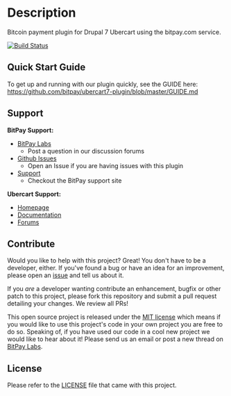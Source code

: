 # Description

Bitcoin payment plugin for Drupal 7 Ubercart using the bitpay.com service.

[![Build Status](https://travis-ci.org/bitpay/ubercart7-plugin.svg?branch=master)](https://travis-ci.org/bitpay/ubercart7-plugin)

## Quick Start Guide

To get up and running with our plugin quickly, see the GUIDE here: https://github.com/bitpay/ubercart7-plugin/blob/master/GUIDE.md


## Support

**BitPay Support:**

* [BitPay Labs](https://labs.bitpay.com/c/plugins/ubercart)
  * Post a question in our discussion forums
* [Github Issues](https://github.com/bitpay/ubercart7-plugin/issues)
  * Open an Issue if you are having issues with this plugin
* [Support](https://support.bitpay.com/)
  * Checkout the BitPay support site

**Ubercart Support:**

* [Homepage](http://www.ubercart.org/)
* [Documentation](http://www.ubercart.org/docs)
* [Forums](http://www.ubercart.org/forum)

## Contribute

Would you like to help with this project?  Great!  You don't have to be a developer, either.  If you've found a bug or have an idea for an improvement, please open an [issue](https://github.com/bitpay/ubercart7-plugin/issues) and tell us about it.

If you *are* a developer wanting contribute an enhancement, bugfix or other patch to this project, please fork this repository and submit a pull request detailing your changes. We review all PRs!

This open source project is released under the [MIT license](http://opensource.org/licenses/MIT) which means if you would like to use this project's code in your own project you are free to do so.  Speaking of, if you have used our code in a cool new project we would like to hear about it!  Please send us an email or post a new thread on [BitPay Labs](https://labs.bitpay.com).

## License

Please refer to the [LICENSE](https://github.com/bitpay/ubercart7-plugin/blob/master/LICENSE) file that came with this project.
